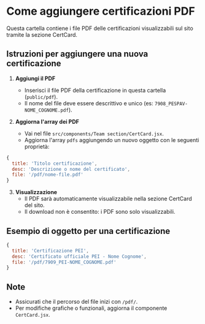 # Come aggiungere certificazioni PDF

Questa cartella contiene i file PDF delle certificazioni visualizzabili sul sito tramite la sezione CertCard.

## Istruzioni per aggiungere una nuova certificazione

1. **Aggiungi il PDF**
   - Inserisci il file PDF della certificazione in questa cartella (`public/pdf`).
   - Il nome del file deve essere descrittivo e unico (es: `7908_PESPAV-NOME_COGNOME.pdf`).

2. **Aggiorna l'array dei PDF**
   - Vai nel file `src/components/Team section/CertCard.jsx`.
   - Aggiorna l'array `pdfs` aggiungendo un nuovo oggetto con le seguenti proprietà:

```javascript
{
  title: 'Titolo certificazione',
  desc: 'Descrizione o nome del certificato',
  file: '/pdf/nome-file.pdf'
}
```

3. **Visualizzazione**
   - Il PDF sarà automaticamente visualizzabile nella sezione CertCard del sito.
   - Il download non è consentito: i PDF sono solo visualizzabili.

## Esempio di oggetto per una certificazione

```javascript
{
  title: 'Certificazione PEI',
  desc: 'Certificato ufficiale PEI - Nome Cognome',
  file: '/pdf/7909_PEI-NOME_COGNOME.pdf'
}
```

## Note
- Assicurati che il percorso del file inizi con `/pdf/`.
- Per modifiche grafiche o funzionali, aggiorna il componente `CertCard.jsx`.
